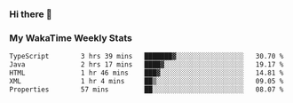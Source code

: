 ### Hi there 👋

<!--
**royschrauwen/royschrauwen** is a ✨ _special_ ✨ repository because its `README.md` (this file) appears on your GitHub profile.

Here are some ideas to get you started:

- 🔭 I’m currently working on ...
- 🌱 I’m currently learning ...
- 👯 I’m looking to collaborate on ...
- 🤔 I’m looking for help with ...
- 💬 Ask me about ...
- 📫 How to reach me: ...
- 😄 Pronouns: ...
- ⚡ Fun fact: ...
-->


### My WakaTime Weekly Stats
<!--START_SECTION:waka-->

```txt
TypeScript        3 hrs 39 mins   ███████▓░░░░░░░░░░░░░░░░░   30.70 %
Java              2 hrs 17 mins   ████▓░░░░░░░░░░░░░░░░░░░░   19.17 %
HTML              1 hr 46 mins    ███▓░░░░░░░░░░░░░░░░░░░░░   14.81 %
XML               1 hr 4 mins     ██▒░░░░░░░░░░░░░░░░░░░░░░   09.05 %
Properties        57 mins         ██░░░░░░░░░░░░░░░░░░░░░░░   08.07 %
```

<!--END_SECTION:waka-->
